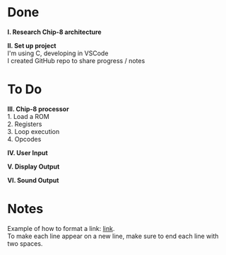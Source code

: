 # Done  

**I. Research Chip-8 architecture**  

**II. Set up project**  
    I'm using C, developing in VSCode  
    I created GitHub repo to share progress / notes  

# To Do  

**III. Chip-8 processor**  
    1. Load a ROM  
    2. Registers  
    3. Loop execution  
    4. Opcodes  

**IV. User Input**  

**V. Display Output**  

**VI. Sound Output**  

# Notes  
Example of how to format a link: [link](https://www.example.com).  
To make each line appear on a new line, make sure to end each line with two spaces.  
